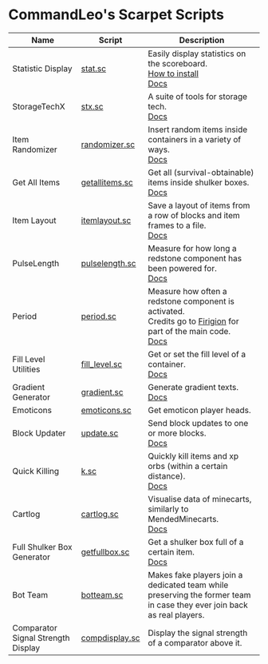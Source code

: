 # CommandLeo's Scarpet Scripts

Name|Script|Description
---|---|---
Statistic Display|[stat.sc](https://raw.githubusercontent.com/CommandLeo/scarpet/main/programs/stat.sc)|Easily display statistics on the scoreboard.<br> [How to install](https://github.com/CommandLeo/scarpet/wiki/Statistic-Display#how-to-install) <br> [Docs](https://github.com/CommandLeo/scarpet/wiki/Statistic-Display)
StorageTechX|[stx.sc](https://raw.githubusercontent.com/CommandLeo/scarpet/main/programs/stx.sc)|A suite of tools for storage tech. <br> [Docs](https://github.com/CommandLeo/scarpet/wiki/StorageTechX)
Item Randomizer|[randomizer.sc](https://raw.githubusercontent.com/CommandLeo/scarpet/main/programs/randomizer.sc)|Insert random items inside containers in a variety of ways.<br> [Docs](https://github.com/CommandLeo/scarpet/wiki/Item-Randomizer)
Get All Items|[getallitems.sc](https://raw.githubusercontent.com/CommandLeo/scarpet/main/programs/getallitems.sc)|Get all (survival-obtainable) items inside shulker boxes.<br> [Docs](https://github.com/CommandLeo/scarpet/wiki/Get-All-Items)
Item Layout|[itemlayout.sc](https://raw.githubusercontent.com/CommandLeo/scarpet/main/programs/itemlayout.sc)|Save a layout of items from a row of blocks and item frames to a file.<br> [Docs](https://github.com/CommandLeo/scarpet/wiki/Item-Layout)
PulseLength|[pulselength.sc](https://raw.githubusercontent.com/CommandLeo/scarpet/main/programs/pulselength.sc)|Measure for how long a redstone component has been powered for.<br> [Docs](https://github.com/CommandLeo/scarpet/wiki/PulseLength)
Period|[period.sc](https://raw.githubusercontent.com/CommandLeo/scarpet/main/programs/period.sc)|Measure how often a redstone component is activated.<br> Credits go to [Firigion](https://github.com/Firigion) for part of the main code.<br> [Docs](https://github.com/CommandLeo/scarpet/wiki/Period)
Fill Level Utilities|[fill_level.sc](https://raw.githubusercontent.com/CommandLeo/scarpet/main/programs/fill_level.sc)|Get or set the fill level of a container.<br> [Docs](https://github.com/CommandLeo/scarpet/wiki/Fill-Level-Utilities)
Gradient Generator|[gradient.sc](https://raw.githubusercontent.com/CommandLeo/scarpet/main/programs/gradient.sc)|Generate gradient texts.<br> [Docs](https://github.com/CommandLeo/scarpet/wiki/Gradient-Generator)
Emoticons|[emoticons.sc](https://raw.githubusercontent.com/CommandLeo/scarpet/main/programs/emoticons.sc)|Get emoticon player heads.
Block Updater|[update.sc](https://raw.githubusercontent.com/CommandLeo/scarpet/main/programs/update.sc)|Send block updates to one or more blocks.<br> [Docs](https://github.com/CommandLeo/scarpet/wiki/Block-Updater)
Quick Killing|[k.sc](https://raw.githubusercontent.com/CommandLeo/scarpet/main/programs/k.sc)|Quickly kill items and xp orbs (within a certain distance).<br> [Docs](https://github.com/CommandLeo/scarpet/wiki/Quick-Killing)
Cartlog|[cartlog.sc](https://raw.githubusercontent.com/CommandLeo/scarpet/main/programs/cartlog.sc)|Visualise data of minecarts, similarly to MendedMinecarts.<br> [Docs](https://github.com/CommandLeo/scarpet/wiki/Cartlog)
Full Shulker Box Generator|[getfullbox.sc](https://raw.githubusercontent.com/CommandLeo/scarpet/main/programs/getfullbox.sc)|Get a shulker box full of a certain item.<br> [Docs](https://github.com/CommandLeo/scarpet/wiki/Full-Shulker-Box-Generator)
Bot Team|[botteam.sc](https://raw.githubusercontent.com/CommandLeo/scarpet/main/programs/botteam.sc)|Makes fake players join a dedicated team while preserving the former team in case they ever join back as real players.
Comparator Signal Strength Display|[compdisplay.sc](https://raw.githubusercontent.com/CommandLeo/scarpet/main/programs/compdisplay.sc)|Display the signal strength of a comparator above it.
